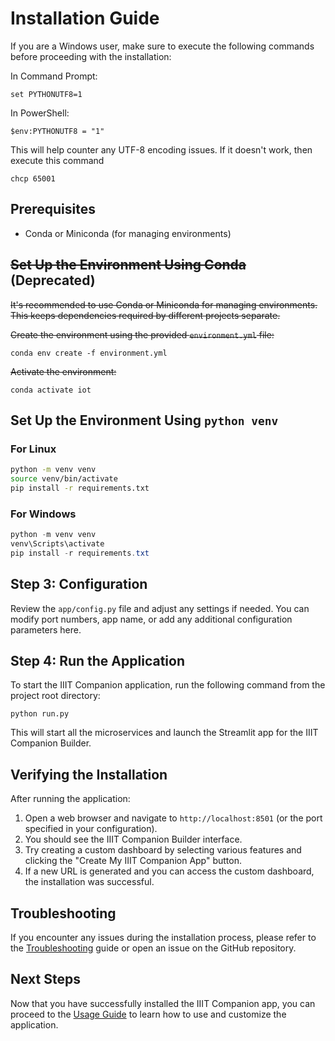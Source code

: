 # Installation Guide

If you are a Windows user, make sure to execute the following commands before proceeding with the installation:

In Command Prompt:

```
set PYTHONUTF8=1
```

In PowerShell:

```
$env:PYTHONUTF8 = "1"
```

This will help counter any UTF-8 encoding issues. If it doesn't work, then execute this command

```
chcp 65001
```

## Prerequisites

- Conda or Miniconda (for managing environments)

## ~~Set Up the Environment Using Conda~~ (Deprecated)

~~It's recommended to use Conda or Miniconda for managing environments. This keeps dependencies required by different projects separate.~~

~~Create the environment using the provided `environment.yml` file:~~

```
conda env create -f environment.yml
```

~~Activate the environment:~~

```
conda activate iot
```

## Set Up the Environment Using `python venv`

### For Linux

```sh
python -m venv venv
source venv/bin/activate
pip install -r requirements.txt
```

### For Windows

```powershell
python -m venv venv
venv\Scripts\activate
pip install -r requirements.txt
```

## Step 3: Configuration

Review the `app/config.py` file and adjust any settings if needed. You can modify port numbers, app name, or add any additional configuration parameters here.

## Step 4: Run the Application

To start the IIIT Companion application, run the following command from the project root directory:

```
python run.py
```

This will start all the microservices and launch the Streamlit app for the IIIT Companion Builder.

## Verifying the Installation

After running the application:

1. Open a web browser and navigate to `http://localhost:8501` (or the port specified in your configuration).
2. You should see the IIIT Companion Builder interface.
3. Try creating a custom dashboard by selecting various features and clicking the "Create My IIIT Companion App" button.
4. If a new URL is generated and you can access the custom dashboard, the installation was successful.

## Troubleshooting

If you encounter any issues during the installation process, please refer to the [Troubleshooting](TROUBLESHOOTING.md) guide or open an issue on the GitHub repository.

## Next Steps

Now that you have successfully installed the IIIT Companion app, you can proceed to the [Usage Guide](USAGE.md) to learn how to use and customize the application.
